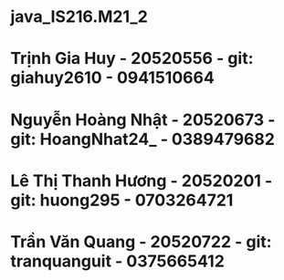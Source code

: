 # java_IS216.M21_2

# Trịnh Gia Huy - 20520556 - git: giahuy2610 - 0941510664
# Nguyễn Hoàng Nhật - 20520673 - git: HoangNhat24_ - 0389479682
# Lê Thị Thanh Hương - 20520201 - git: huong295 - 0703264721
# Trần Văn Quang - 20520722 - git: tranquanguit - 0375665412

